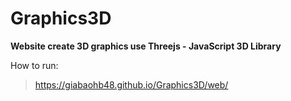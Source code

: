 # Graphics3D
**Website create 3D graphics use Threejs - JavaScript 3D Library** 

How to run:

> https://giabaohb48.github.io/Graphics3D/web/

